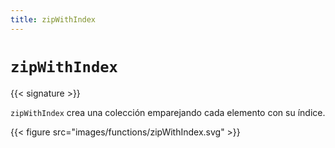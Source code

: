 ```yaml
---
title: zipWithIndex
---
```


# `zipWithIndex`

{{< signature >}}

`zipWithIndex` crea una colección emparejando cada elemento con su índice.

{{< figure src="images/functions/zipWithIndex.svg" >}}
